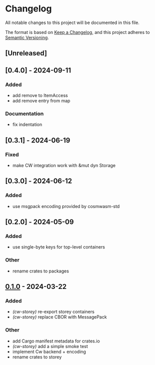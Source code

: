 # Changelog

All notable changes to this project will be documented in this file.

The format is based on [Keep a Changelog](https://keepachangelog.com/en/1.0.0/),
and this project adheres to [Semantic Versioning](https://semver.org/spec/v2.0.0.html).

## [Unreleased]

## [0.4.0] - 2024-09-11

### Added

- add remove to ItemAccess
- add remove entry from map

### Documentation

- fix indentation

## [0.3.1] - 2024-06-19

### Fixed

- make CW integration work with &mut dyn Storage

## [0.3.0] - 2024-06-12

### Added

- use msgpack encoding provided by cosmwasm-std

## [0.2.0] - 2024-05-09

### Added

- use single-byte keys for top-level containers

### Other

- rename crates to packages

## [0.1.0](https://github.com/CosmWasm/storey/releases/tag/cw-storey-v0.1.0) - 2024-03-22

### Added

- _(cw-storey)_ re-export storey containers
- _(cw-storey)_ replace CBOR with MessagePack

### Other

- add Cargo manifest metadata for crates.io
- _(cw-storey)_ add a simple smoke test
- implement Cw backend + encoding
- rename crates to storey
